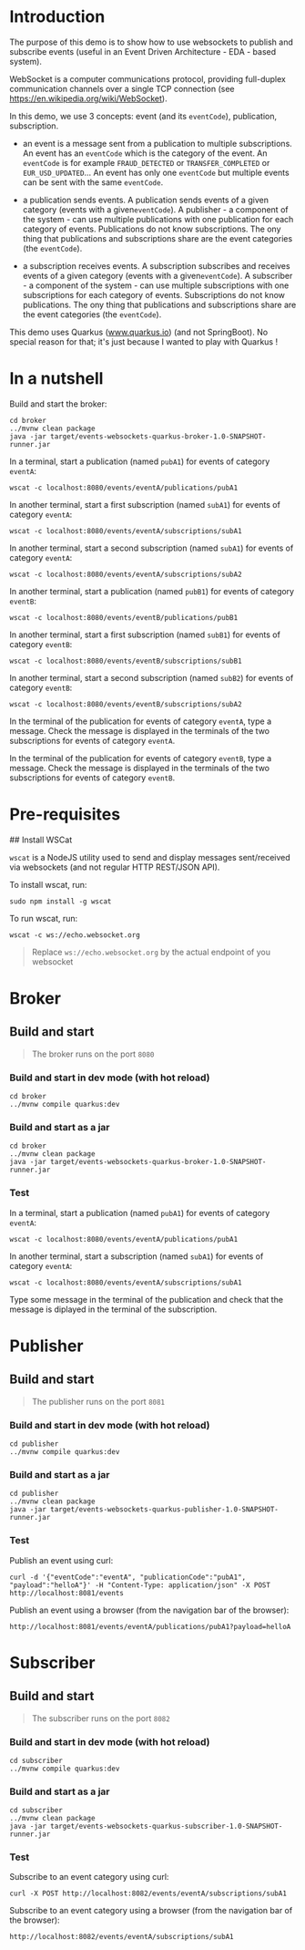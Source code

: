 # Introduction

The purpose of this demo is to show how to use websockets to publish and subscribe events 
(useful in an Event Driven Architecture - EDA - based system). 

WebSocket is a computer communications protocol, providing full-duplex communication channels over a single TCP connection (see https://en.wikipedia.org/wiki/WebSocket).

In this demo, we use 3 concepts: event (and its `eventCode`), publication, subscription.

- an event is a message sent from a publication to multiple subscriptions. 
An event has an `eventCode` which is the category of the event. 
An `eventCode` is for example `FRAUD_DETECTED` or `TRANSFER_COMPLETED` or `EUR_USD_UPDATED`...
An event has only one `eventCode` but multiple events can be sent with the same `eventCode`.
 
- a publication sends events. 
A publication sends events of a given category (events with a given`eventCode`).
A publisher - a component of the system - can use multiple publications with one publication for each category of events. 
Publications do not know subscriptions. The ony thing that publications and subscriptions share are the event categories (the `eventCode`).
       
- a subscription receives events. 
A subscription subscribes and receives events of a given category (events with a given`eventCode`).
A subscriber - a component of the system - can use multiple subscriptions with one subscriptions for each category of events. 
Subscriptions do not know publications. The ony thing that publications and subscriptions share are the event categories (the `eventCode`). 

This demo uses Quarkus (www.quarkus.io) (and not SpringBoot). No special reason for that; it's just because I wanted to play with Quarkus !

# In a nutshell

Build and start the broker:
```
cd broker
../mvnw clean package
java -jar target/events-websockets-quarkus-broker-1.0-SNAPSHOT-runner.jar
```

In a terminal, start a publication (named `pubA1`) for events of category `eventA`:
```
wscat -c localhost:8080/events/eventA/publications/pubA1
```

In another terminal, start a first subscription (named `subA1`) for events of category `eventA`:
```
wscat -c localhost:8080/events/eventA/subscriptions/subA1
```

In another terminal, start a second subscription (named `subA1`) for events of category `eventA`:
```
wscat -c localhost:8080/events/eventA/subscriptions/subA2
```

In another terminal, start a publication (named `pubB1`) for events of category `eventB`:
```
wscat -c localhost:8080/events/eventB/publications/pubB1
```

In another terminal, start a first subscription (named `subB1`) for events of category `eventB`:
```
wscat -c localhost:8080/events/eventB/subscriptions/subB1
```

In another terminal, start a second subscription (named `subB2`) for events of category `eventB`:
```
wscat -c localhost:8080/events/eventB/subscriptions/subA2
```
 
In the terminal of the publication for events of category `eventA`, type a message. 
Check the message is displayed in the terminals of the two subscriptions for events of category `eventA`. 

In the terminal of the publication for events of category `eventB`, type a message. 
Check the message is displayed in the terminals of the two subscriptions for events of category `eventB`. 


# Pre-requisites

## Install WSCat

`wscat` is a NodeJS utility used to send and display messages sent/received via websockets (and not regular HTTP REST/JSON API).
  
To install wscat, run:
```
sudo npm install -g wscat
```
To run wscat, run:
```
wscat -c ws://echo.websocket.org
```
> Replace `ws://echo.websocket.org` by the actual endpoint of you websocket


# Broker 

## Build and start

>The broker runs on the port `8080`

### Build and start in dev mode (with hot reload)
```
cd broker
../mvnw compile quarkus:dev
```

### Build and start as a jar
```
cd broker
../mvnw clean package
java -jar target/events-websockets-quarkus-broker-1.0-SNAPSHOT-runner.jar
```

### Test

In a terminal, start a publication (named `pubA1`) for events of category `eventA`:
```
wscat -c localhost:8080/events/eventA/publications/pubA1
```

In another terminal, start a subscription (named `subA1`) for events of category `eventA`:
```
wscat -c localhost:8080/events/eventA/subscriptions/subA1
```

Type some message in the terminal of the publication and check that the message is diplayed in the terminal of the subscription.  


# Publisher 

## Build and start

>The publisher runs on the port `8081`

### Build and start in dev mode (with hot reload)
```
cd publisher
../mvnw compile quarkus:dev
```

### Build and start as a jar
```
cd publisher
../mvnw clean package
java -jar target/events-websockets-quarkus-publisher-1.0-SNAPSHOT-runner.jar
```

### Test

Publish an event using curl:
```
curl -d '{"eventCode":"eventA", "publicationCode":"pubA1", "payload":"helloA"}' -H "Content-Type: application/json" -X POST http://localhost:8081/events
```

Publish an event using a browser (from the navigation bar of the browser):
```
http://localhost:8081/events/eventA/publications/pubA1?payload=helloA
```

# Subscriber 

## Build and start

>The subscriber runs on the port `8082`

### Build and start in dev mode (with hot reload)
```
cd subscriber
../mvnw compile quarkus:dev
```

### Build and start as a jar
```
cd subscriber
../mvnw clean package
java -jar target/events-websockets-quarkus-subscriber-1.0-SNAPSHOT-runner.jar
```

### Test

Subscribe to an event category using curl:
```
curl -X POST http://localhost:8082/events/eventA/subscriptions/subA1
```

Subscribe to an event category using a browser (from the navigation bar of the browser):
```
http://localhost:8082/events/eventA/subscriptions/subA1
```


